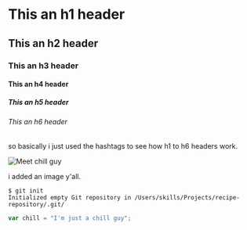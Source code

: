 # This an h1 header
## This an h2 header 
### This an h3 header
#### This an h4 header
##### This an h5 header
###### This an h6 header

so basically i just used the hashtags to see how h1 to h6 headers work.

![Meet chill guy](https://play-lh.googleusercontent.com/BpGU5TxDBRah3o9dQk42z1Rr6D3juV8pLziLgRWKAK4Z9Jv3affP0wujl7PemgUcjq0)

i added an image y'all.

```
$ git init
Initialized empty Git repository in /Users/skills/Projects/recipe-repository/.git/
```

``` javascript
var chill = "I'm just a chill guy";
```
